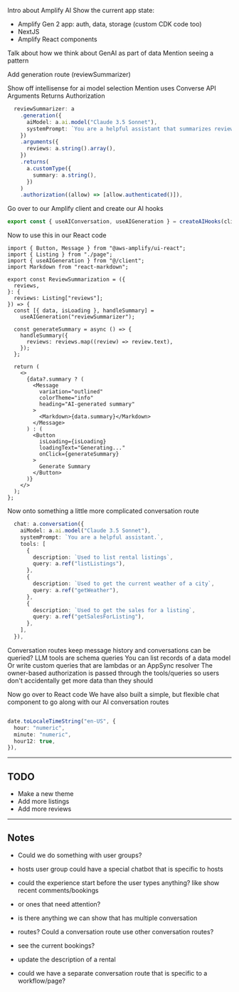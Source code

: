 Intro about Amplify AI
Show the current app state:

- Amplify Gen 2 app: auth, data, storage (custom CDK code too)
- NextJS
- Amplify React components

Talk about how we think about GenAI as part of data
Mention seeing a pattern

Add generation route (reviewSummarizer)

Show off intellisense for ai model selection
Mention uses Converse API
Arguments
Returns
Authorization

```ts
  reviewSummarizer: a
    .generation({
      aiModel: a.ai.model("Claude 3.5 Sonnet"),
      systemPrompt: `You are a helpful assistant that summarizes reviews. Give a concise summary of the supplied reviews. The summary should be between 20 and 200 characters.`,
    })
    .arguments({
      reviews: a.string().array(),
    })
    .returns(
      a.customType({
        summary: a.string(),
      })
    )
    .authorization((allow) => [allow.authenticated()]),
```

Go over to our Amplify client and create our AI hooks

```ts
export const { useAIConversation, useAIGeneration } = createAIHooks(client);
```

Now to use this in our React code

```tsx
import { Button, Message } from "@aws-amplify/ui-react";
import { Listing } from "./page";
import { useAIGeneration } from "@/client";
import Markdown from "react-markdown";

export const ReviewSummarization = ({
  reviews,
}: {
  reviews: Listing["reviews"];
}) => {
  const [{ data, isLoading }, handleSummary] =
    useAIGeneration("reviewSummarizer");

  const generateSummary = async () => {
    handleSummary({
      reviews: reviews.map((review) => review.text),
    });
  };

  return (
    <>
      {data?.summary ? (
        <Message
          variation="outlined"
          colorTheme="info"
          heading="AI-generated summary"
        >
          <Markdown>{data.summary}</Markdown>
        </Message>
      ) : (
        <Button
          isLoading={isLoading}
          loadingText="Generating..."
          onClick={generateSummary}
        >
          Generate Summary
        </Button>
      )}
    </>
  );
};
```

Now onto something a little more complicated
conversation route

```ts
  chat: a.conversation({
    aiModel: a.ai.model("Claude 3.5 Sonnet"),
    systemPrompt: `You are a helpful assistant.`,
    tools: [
      {
        description: `Used to list rental listings`,
        query: a.ref("listListings"),
      },
      {
        description: `Used to get the current weather of a city`,
        query: a.ref("getWeather"),
      },
      {
        description: `Used to get the sales for a listing`,
        query: a.ref("getSalesForListing"),
      },
    ],
  }),
```

Conversation routes keep message history and conversations can be queried?
LLM tools are schema queries
You can list records of a data model
Or write custom queries that are lambdas or an AppSync resolver
The owner-based authorization is passed through the tools/queries so users don't accidentally get more data than they should

Now go over to React code
We have also built a simple, but flexible chat component to go along with our AI conversation routes

```tsx

```

```ts
date.toLocaleTimeString("en-US", {
  hour: "numeric",
  minute: "numeric",
  hour12: true,
}),
```

---

## TODO

- Make a new theme
- Add more listings
- Add more reviews

---

## Notes

- Could we do something with user groups?
- hosts user group could have a special chatbot that is specific to hosts
- could the experience start before the user types anything? like show recent comments/bookings
- or ones that need attention?

- is there anything we can show that has multiple conversation
- routes? Could a conversation route use other conversation routes?
- see the current bookings?
- update the description of a rental
- could we have a separate conversation route that is specific to a workflow/page?
